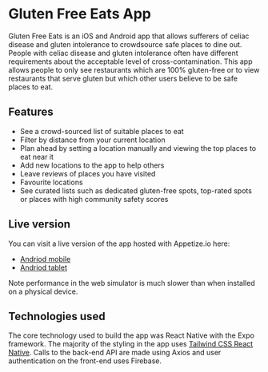 # Gluten Free Eats App
Gluten Free Eats is an iOS and Android app that allows sufferers of celiac disease and gluten intolerance to crowdsource safe places to dine out. People with celiac disease and gluten intolerance often have different requirements about the acceptable level of cross-contamination. This app allows people to only see restaurants which are 100% gluten-free or to view restaurants that serve gluten but which other users believe to be safe places to eat. 

## Features
 - See a crowd-sourced list of suitable places to eat
 - Filter by distance from your current location
 - Plan ahead by setting a location manually and viewing the top places to eat near it
 - Add new locations to the app to help others
 - Leave reviews of places you have visited
 - Favourite locations
 - See curated lists such as dedicated gluten-free spots, top-rated spots or places with high community safety scores

## Live version
You can visit a live version of the app hosted with Appetize.io here:

 - [Andriod mobile](https://appetize.io/app/xiey6wzb56t7o4nqbjcv6ptlt4?device=pixel4&osVersion=12.0&scale=75) 
 - [Andriod tablet](https://appetize.io/app/xiey6wzb56t7o4nqbjcv6ptlt4?device=galaxytabs7&osVersion=12.0&scale=75)

Note performance in the web simulator is much slower than when installed on a physical device.

## Technologies used
The core technology used to build the app was React Native with the Expo framework. The majority of the styling in the app uses [Tailwind CSS React Native](https://tailwindcss-react-native.vercel.app/).  Calls to the back-end API are made using Axios and user authentication on the front-end uses Firebase. 
